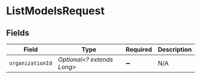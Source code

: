 # ListModelsRequest


## Fields

| Field                      | Type                       | Required                   | Description                |
| -------------------------- | -------------------------- | -------------------------- | -------------------------- |
| `organizationId`           | *Optional<? extends Long>* | :heavy_minus_sign:         | N/A                        |